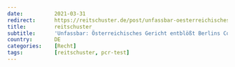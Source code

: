 ```yaml
---
date:          2021-03-31
redirect:      https://reitschuster.de/post/unfassbar-oesterreichisches-gericht-entbloesst-berlins-corona-politik/
title:         reitschuster
subtitle:      'Unfassbar: Österreichisches Gericht entblößt Berlins Corona-Politik'
country:       DE
categories:    [Recht]
tags:          [reitschuster, pcr-test]
---
```


